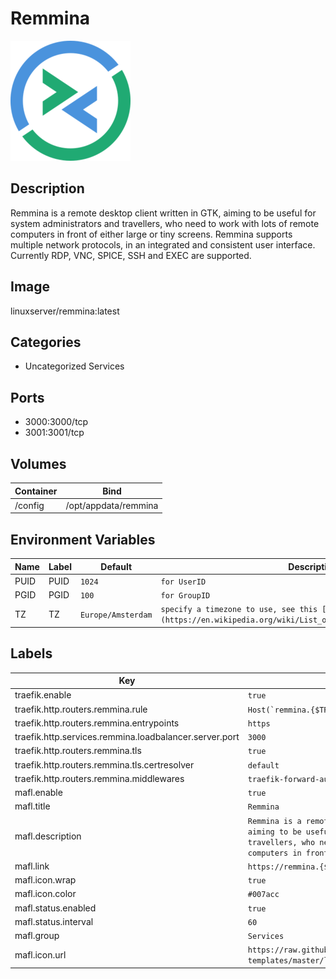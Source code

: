 # Remmina

![Logo](images/Remmina.png)

## Description
Remmina is a remote desktop client written in GTK, aiming to be useful for system administrators and travellers, who need to work with lots of remote computers in front of either large or tiny screens. Remmina supports multiple network protocols, in an integrated and consistent user interface. Currently RDP, VNC, SPICE, SSH and EXEC are supported.

## Image
linuxserver/remmina:latest

## Categories
- Uncategorized Services

## Ports
- 3000:3000/tcp
- 3001:3001/tcp

## Volumes
| Container | Bind |
|-----------|------|
| /config | /opt/appdata/remmina |

## Environment Variables
| Name | Label | Default | Description |
|------|-------|---------|-------------|
| PUID | PUID | ```1024``` | ```for UserID``` |
| PGID | PGID | ```100``` | ```for GroupID``` |
| TZ | TZ | ```Europe/Amsterdam``` | ```specify a timezone to use, see this [list](https://en.wikipedia.org/wiki/List_of_tz_database_time_zones#List).``` |

## Labels
| Key | Value |
|-----|-------|
| traefik.enable | ```true``` |
| traefik.http.routers.remmina.rule | ```Host(`remmina.{$TRAEFIK_INGRESS_DOMAIN}`)``` |
| traefik.http.routers.remmina.entrypoints | ```https``` |
| traefik.http.services.remmina.loadbalancer.server.port | ```3000``` |
| traefik.http.routers.remmina.tls | ```true``` |
| traefik.http.routers.remmina.tls.certresolver | ```default``` |
| traefik.http.routers.remmina.middlewares | ```traefik-forward-auth``` |
| mafl.enable | ```true``` |
| mafl.title | ```Remmina``` |
| mafl.description | ```Remmina is a remote desktop client written in GTK, aiming to be useful for system administrators and travellers, who need to work with lots of remote computers in front of either large or tiny screens.``` |
| mafl.link | ```https://remmina.{$TRAEFIK_INGRESS_DOMAIN}``` |
| mafl.icon.wrap | ```true``` |
| mafl.icon.color | ```#007acc``` |
| mafl.status.enabled | ```true``` |
| mafl.status.interval | ```60``` |
| mafl.group | ```Services``` |
| mafl.icon.url | ```https://raw.githubusercontent.com/linuxserver/docker-templates/master/linuxserver.io/img/remmina-icon.png``` |

